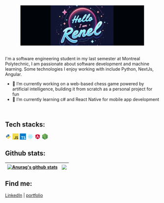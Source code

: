 <p align="center"><img width="80%" alt="Hello, I'm Renel. I do open source!" src="./assets/gh-readme-banner.png" /></p>

<br />
I'm a software engineering student in my last semester at Montreal Polytechnic, I am passionate about software development and machine learning. Some technologies I enjoy working with include Python, NextJs, Angular.

- 🔭 I’m currently working on a web-based chess game powered by artificial intelligence, building it from scratch as a personal project for fun
- 🌱 I’m currently learning c# and React Native for mobile app development

<br />


## Tech stacks:
<code><img height="20" alt="graphql" src="https://raw.githubusercontent.com/github/explore/5c058a388828bb5fde0bcafd4bc867b5bb3f26f3/topics/python/python.png"></code>
<code><img height="20" alt="javascript" src="https://raw.githubusercontent.com/github/explore/80688e429a7d4ef2fca1e82350fe8e3517d3494d/topics/javascript/javascript.png"></code>
<code><img height="20" alt="typescript" src="https://raw.githubusercontent.com/github/explore/80688e429a7d4ef2fca1e82350fe8e3517d3494d/topics/typescript/typescript.png"></code>
<code><img height="20" alt="react" src="https://raw.githubusercontent.com/github/explore/80688e429a7d4ef2fca1e82350fe8e3517d3494d/topics/react/react.png"></code>
<code><img height="20" alt="graphql" src="https://raw.githubusercontent.com/github/explore/5c058a388828bb5fde0bcafd4bc867b5bb3f26f3/topics/angular/angular.png"></code>
<code><img height="20" alt="nodejs" src="https://raw.githubusercontent.com/github/explore/80688e429a7d4ef2fca1e82350fe8e3517d3494d/topics/nodejs/nodejs.png"></code> 

## Github stats:
| <a href="https://github.com/relhe/github-readme-stats"><img align="center" src="https://github-readme-stats.vercel.app/api?username=relhe&show_icons=true&include_all_commits=true&theme=buefy&hide_border=true" alt="Anurag's github stats" /></a> | <a href="https://github.com/relhe/github-readme-stats"><img align="center" src="https://github-readme-stats.vercel.app/api/top-langs/?username=relhe&layout=compact&theme=buefy&hide_border=true" /></a> |
| ------------- | ------------- |



## Find me: 
 <a href="https://www.linkedin.com/in/renel-lherisson-91b63849" target="_blank" >LinkedIn</a> | <a href="https://relhe.github.io" target="_blank">portfolio</a>
 
